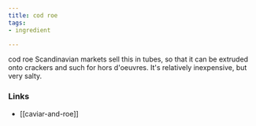 ```yaml
---
title: cod roe
tags:
- ingredient

---
```

cod roe Scandinavian markets sell this in tubes, so that it can be extruded onto crackers and such for hors d'oeuvres. It's relatively inexpensive, but very salty.

### Links

* [[caviar-and-roe]]
